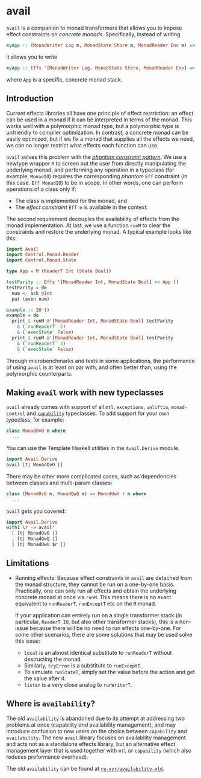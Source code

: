 # avail

`avail` is a companion to monad transformers that allows you to impose effect constraints on *concrete monads*. Specifically, instead of writing

```haskell
myApp :: (MonadWriter Log m, MonadState Store m, MonadReader Env m) => m ()
```

it allows you to write

```haskell
myApp :: Effs '[MonadWriter Log, MonadState Store, MonadReader Env] => App ()
```

where `App` is a specific, concrete monad stack.

## Introduction

Current effects libraries all have one principle of effect restriction: an effect can be used in a monad if it can be interpreted in terms of the monad. This works well with a polymorphic monad type, but a polymorphic type is unfriendly to compiler optimization. In contrast, a concrete monad can be easily optimized, but if we fix a monad that supplies all the effects we need, we can no longer restrict what effects each function can use.

`avail` solves this problem with the [*phantom constraint pattern*](https://xn--i2r.xn--rhqv96g/2021/09/14/redundant-constraints/). We use a newtype wrapper `M` to screen out the user from directly manipulating the underlying monad, and performing any operation in a typeclass (for example, `MonadIO`) requires the corresponding *phantom* `Eff` constraint (in this case. `Eff MonadIO`) to be in scope. In other words, one can perform operations of a class only if:

- The class is implemented for the monad, and
- The *effect constraint* `Eff e` is available in the context.

The second requirement decouples the availability of effects from the monad implementation. At last, we use a function `runM` to clear the constraints and restore the underlying monad. A typical example looks like this:

```haskell
import Avail
import Control.Monad.Reader
import Control.Monad.State

type App = M (ReaderT Int (State Bool))

testParity :: Effs '[MonadReader Int, MonadState Bool] => App ()
testParity = do
  num <- ask @Int
  put (even num)

example :: IO ()
example = do
  print $ runM @'[MonadReader Int, MonadState Bool] testParity
    & (`runReaderT` 2)
    & (`execState` False)
  print $ runM @'[MonadReader Int, MonadState Bool] testParity
    & (`runReaderT` 3)
    & (`execState` False)
```

Through microbenchmarks and tests in some applications, the performance of using `avail` is at least on par with, and often better than, using the polymorphic counterparts.

## Making `avail` work with new typeclasses

`avail` already comes with support of all `mtl`, `exceptions`, `unliftio`, `monad-control` and [`capability`](https://hackage.haskell.org/package/capability) typeclasses. To add support for your own typeclass, for example:

```haskell
class MonadOvO m where
  ...
```

You can use the Template Haskell utilities in the `Avail.Derive` module.

```haskell
import Avail.Derive
avail [t| MonadOvO |]
```

There may be other more complicated cases, such as dependencies between classes and multi-param classes:

```haskell
class (MonadOvO m, MonadQwQ m) => MonadUwU r m where
  ...
```

`avail` gets you covered:

```haskell
import Avail.Derive
with1 \r -> avail'
  [ [t| MonadOvO |]
  , [t| MonadQwQ |]
  ] [t| MonadUwU $r |]
```

## Limitations

- Running effects:
  Because effect constraints in `avail` are detached from the monad structure, they cannot be run on a one-by-one basis. Practically, one can only run all effects and obtain the underlying concrete monad at once via `runM`. This means there is no exact equivalent to `runReaderT`, `runExceptT` etc on the `M` monad.

  If your application can entirely run on a single transformer stack (in particular, `ReaderT IO`, but also other transformer stacks), this is a non-issue because there will be no need to run effects one-by-one. For some other scenarios, there are some solutions that may be used solve this issue:

  - `local` is an almost identical substitute to `runReaderT` without destructing the monad.
  - Similarly, `tryError` is a substitute to `runExceptT`.
  - To simulate `runStateT`, simply set the value before the action and get the value after it.
  - `listen` is a very close analog to `runWriterT`.

## Where is `availability`?

The old `availability` is abandoned due to its attempt at addressing two problems at once (capability *and* availability management), and may introduce confusion to new users on the choice between `capability` and `availability`. The new `avail` library focuses on availability management and acts not as a standalone effects library, but an alternative effect management layer that is used together with `mtl` or `capability` (which also reduces preformance overhead).

The old `availability` can be found at [`re-xyr/availability-old`](https://github.com/re-xyr/availability-old).
